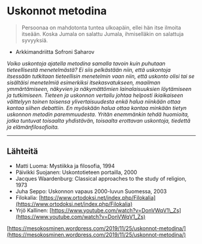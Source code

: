# Uskonnot metodina

> Persoonaa on mahdotonta tuntea ulkoapäin, ellei hän itse ilmoita itseään. Koska Jumala on salattu Jumala, ihmiselläkin on salattuja syvyyksiä. - Arkkimandriitta Sofroni Saharov

_Voiko uskontoja ajatella metodina samalla tavoin kuin puhutaan tieteellisestä menetelmästä? Ei siis pelkästään niin, että uskontoja itsessään tutkitaan tieteellisin menetelmin vaan niin, että uskonto olisi tai se sisältäisi menetelmiä esimerkiksi itsekasvatukseen, maailman ymmärtämiseen, näkyvien ja näkymättömien lainalaisuuksien löytämiseen ja tutkimiseen. Tieteen ja uskonnon vertailu johtaa helposti ikiaikaiseen väittelyyn toinen toisensa ylivertaisuudesta enkä halua niinkään ottaa kantaa siihen debattiin. En myöskään halua ottaa kantaa minkään tietyn uskonnon metodin paremmuudesta. Yritän enemmänkin tehdä huomioita, jotka tuntuvat toisaalta yhdistävän, toisaalta erottavan uskontoja, tiedettä ja elämänfilosofioita._

---

## Lähteitä

* Matti Luoma: Mystiikka ja filosofia, 1994
* Päivikki Suojanen: Uskontotieteen portailla, 2000
* Jacques Waardenburg: Classical approaches to the study of religion, 1973
* Juha Seppo: Uskonnon vapaus 2000-luvun Suomessa, 2003
* Filokalia: [https://www.ortodoksi.net/index.php/Filokalia](https://www.ortodoksi.net/index.php/Filokalia)
* Yrjö Kallinen: [https://www.youtube.com/watch?v=DonVWqV1\_Zs](https://www.youtube.com/watch?v=DonVWqV1_Zs)

[https://mesokosminen.wordpress.com/2019/11/25/uskonnot-metodina/](https://mesokosminen.wordpress.com/2019/11/25/uskonnot-metodina/)

